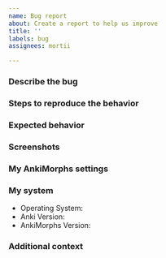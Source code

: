 ```yaml
---
name: Bug report
about: Create a report to help us improve
title: ''
labels: bug
assignees: mortii

---
```


### Describe the bug

[//]: # (Please provide a clear and concise description of what the bug is.)

### Steps to reproduce the behavior

[//]: # (Example:)
[//]: # (1. Go to '...')
[//]: # (2. Click on '....')
[//]: # (3. Scroll down to '....')
[//]: # (4. See error)

### Expected behavior

[//]: # (Please provide a clear and concise description of what would expected to happen instead.)

### Screenshots

[//]: # (If applicable, add screenshots to help explain your problem, otherwise you can delete this section.)

### My AnkiMorphs settings

[//]: # (Copy and paste the json configs displayed when you go to:)
[//]: # (Tools -> Add-ons -> select "AnkiMorphs" -> click on the "Config" button on the lower right sidebar.)

### My system

[//]: # (Note: the AnkiMorphs version is found on the bottom of the AnkiMorphs settings window)

[//]: # (Example:)
[//]: # (- Operating System: Windows 11)
[//]: # (- Anki Version: 23.12.1)
[//]: # (- AnkiMorphs Version: v2.0.0)

 - Operating System:
 - Anki Version:
 - AnkiMorphs Version:

### Additional context

[//]: # (Add any additional context about the problem here, or delete this section if it's empty)


